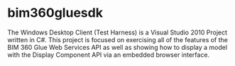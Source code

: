 # bim360gluesdk
The Windows Desktop Client (Test Harness) is a Visual Studio 2010 Project written in C#. This project is focused on exercising all of the features of the BIM 360 Glue Web Services API as well as showing how to display a model with the Display Component API via an embedded browser interface.
